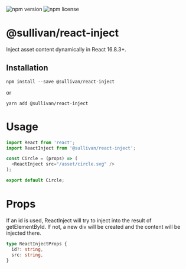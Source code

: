 ![npm version](https://img.shields.io/npm/v/@sullivan/react-inject.svg) ![npm license](https://img.shields.io/npm/l/@sullivan/react-inject.svg)

# @sullivan/react-inject
Inject asset content dynamically in React 16.8.3+. 

## Installation
```
npm install --save @sullivan/react-inject
```
or
```
yarn add @sullivan/react-inject
```


# Usage

```javascript
import React from 'react';
import ReactInject from '@sullivan/react-inject';

const Circle = (props) => (
  <ReactInject src="/asset/circle.svg" />
);

export default Circle;
```


# Props 
If an id is used, ReactInject will try to inject into the result of getElementById. If not, a new div will be created and the content will be injected there.

```typescript
type ReactInjectProps {
  id?: string,
  src: string,
}
```
 
